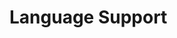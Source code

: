 # Language Support

<!-- @include: @/docs/parts/work-in-progress.md -->

<!-- @include: @/docs/parts/packages/language-support/description.md -->
